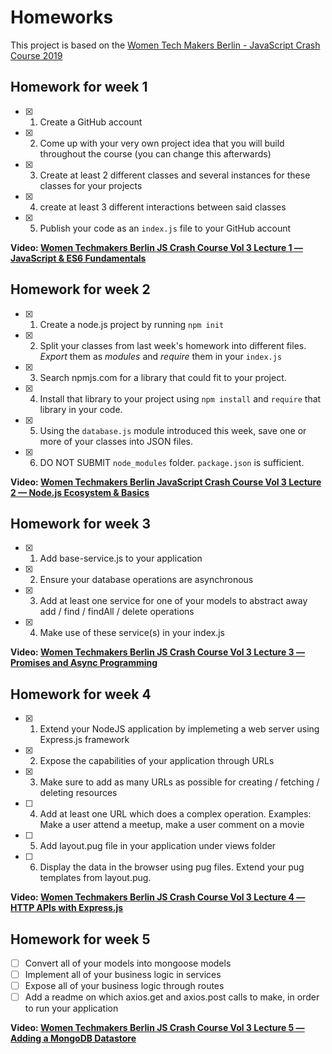 # Homeworks

This project is based on the [Women Tech Makers Berlin - JavaScript Crash Course 2019](https://github.com/WTMBerlin/jscc2019)

## Homework for week 1

- [x] 1) Create a GitHub account
- [x] 2) Come up with your very own project idea that you will build throughout the course (you can change this afterwards)
- [x] 3) Create at least 2 different classes and several instances for these classes for your projects
- [x] 4) create at least 3 different interactions between said classes
- [x] 5) Publish your code as an `index.js` file to your GitHub account

**Video: [Women Techmakers Berlin JS Crash Course Vol 3 Lecture 1 — JavaScript & ES6 Fundamentals](https://www.youtube.com/watch?v=xCr2v8I4x-I)**

## Homework for week 2

- [x] 1) Create a node.js project by running `npm init`
- [x] 2) Split your classes from last week's homework into different files. *Export* them as *modules* and *require* them in your `index.js`
- [x] 3) Search npmjs.com for a library that could fit to your project.
- [x] 4) Install that library to your project using `npm install` and `require` that library in your code.
- [x] 5) Using the `database.js` module introduced this week, save one or more of your classes into JSON files.
- [x] 6) DO NOT SUBMIT `node_modules` folder. `package.json` is sufficient.

**Video: [Women Techmakers Berlin JavaScript Crash Course Vol 3 Lecture 2 — Node.js Ecosystem & Basics](https://www.youtube.com/watch?v=k7F_ZkGh1RI)**

## Homework for week 3

- [x] 1. Add base-service.js to your application
- [x] 2. Ensure your database operations are asynchronous
- [x] 3. Add at least one service for one of your models to abstract away add / find / findAll / delete operations
- [x] 4. Make use of these service(s) in your index.js

**Video: [Women Techmakers Berlin JS Crash Course Vol 3 Lecture 3 — Promises and Async Programming](https://www.youtube.com/watch?v=pMXeY7Vz1no)**

## Homework for week 4

- [x] 1. Extend your NodeJS application by implemeting a web server using Express.js framework
- [x] 2. Expose the capabilities of your application through URLs
- [x] 3. Make sure to add as many URLs as possible for creating / fetching / deleting resources
- [ ] 4. Add at least one URL which does a complex operation. Examples: Make a user attend a meetup, make a user comment on a movie
- [ ] 5. Add layout.pug file in your application under views folder
- [ ] 6. Display the data in the browser using pug files. Extend your pug templates from layout.pug.

**Video: [Women Techmakers Berlin JS Crash Course Vol 3 Lecture 4 — HTTP APIs with Express.js](https://www.youtube.com/watch?v=ISjAVIy2VEA)**

## Homework for week 5

- [ ] Convert all of your models into mongoose models
- [ ] Implement all of your business logic in services
- [ ] Expose all of your business logic through routes
- [ ] Add a readme on which axios.get and axios.post calls to make, in order to run your application

**Video: [Women Techmakers Berlin JS Crash Course Vol 3 Lecture 5 — Adding a MongoDB Datastore](https://www.youtube.com/watch?v=mRQ-I5E-QHc)**
